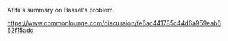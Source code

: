 Afifii's summary on Bassel's problem.


https://www.commonlounge.com/discussion/fe6ac441785c44d6a959eab662f15adc
